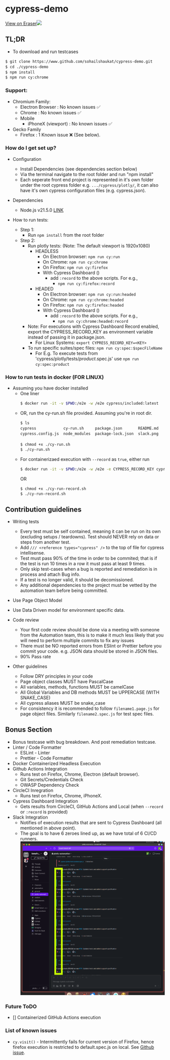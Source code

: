 # cypress-demo
[View on Eraser![](https://app.eraser.io/workspace/wRqRz45FbRQCF87VL5Kv/preview)](https://app.eraser.io/workspace/wRqRz45FbRQCF87VL5Kv)

## TL;DR
* To download and run testcases
```bash
$ git clone https://www.github.com/sohailshaukat/cypress-demo.git
$ cd ./cypress-demo
$ npm install
$ npm run cy:chrome
```

### Support:
  - Chromium Family:
    - Electron Browser : No known issues ✅
    - Chrome : No known issues ✅
    - Mobile
      - iPhoneX (viewport) : No known issues ✅
  - Gecko Family
    - Firefox : 1 Known issue ❌ (See below).


### How do I get set up? ###
* Configuration
  - Install Dependencies (see dependencies section below)
  - Via the terminal navigate to the root folder and run "npm install"
  - Each seperate front end project is represented in it's own folder under the root cypress folder e.g. `.../cypress/plotly/`, it can also have it's own cypress configuration files (e.g. cypress.json).

* Dependencies
    * Node.js v21.5.0 [LINK](https://nodejs.org/en/)

* How to run tests:
  * Step 1:
    * Run `npm install` from the root folder
  * Step 2:
    * Run plotly tests: (Note: The default viewport is 1920x1080)
      * HEADLESS
        * On Electron browser: `npm run cy:run`
        * On Chrome: `npm run cy:chrome`
        * On Firefox: `npm run cy:firefox`
        * With Cypress Dashboard ()
          * add `:record` to the above scripts. For e.g.,
            * `npm run cy:firefox:record`
      * HEADED
        * On Electron browser: `npm run cy:run:headed`
        * On Chrome: `npm run cy:chrome:headed`
        * On Firefox: `npm run cy:firefox:headed`
        * With Cypress Dashboard ()
          * add `:record` to the above scripts. For e.g.,
            * `npm run cy:chrome:headed:record`
    * Note: For executions with Cypress Dashboard Record enabled, export the CYPRESS_RECORD_KEY as environment variable instead of passing it in package.json.
      - For Linux Systems: `export CYPRESS_RECORD_KEY=<KEY>`
    * To run specific suites/spec files: `npm run cy:spec:$specFileName` 
      - For E.g. To execute tests from 'cypress/plotly/tests/*product*.spec.js' use `npm run cy:spec:product`

### How to run tests in docker (FOR LINUX)
* Assuming you have docker installed
  * One liner
    ```bash
    $ docker run -it -v $PWD:/e2e -w /e2e cypress/included:latest
    ```
  * OR, run the cy-run.sh file provided. Assuming you're in root dir.
    ```bash
    $ ls
    cypress            cy-run.sh     package.json       README.md
    cypress.config.js  node_modules  package-lock.json  slack.png

    $ chmod +x ./cy-run.sh
    $ ./cy-run.sh
    ```
  * For containerizaed execution with `--record` as `true`, either run
    ```bash
    $ docker run -it -v $PWD:/e2e -w /e2e -e CYPRESS_RECORD_KEY cypress/included:latest --record
    ```
    OR
    ```
    $ chmod +x ./cy-run-record.sh
    $ ./cy-run-record.sh
    ```

## Contribution guidelines 
* Writing tests
  * Every test must be self contained, meaning it can be run on its own (excluding setups / teardowns). Test should NEVER rely on data or steps from another test.
  * Add `/// <reference types="cypress" />` to the top of file for cypress intellisense.
  * Test must pass 90% of the time in order to be commited; that is if the test is run 10 times in a row it must pass at least 9 times.
  * Only skip test-cases when a bug is reported and remediation is in process and attach Bug info.
  * If a test is no longer valid, it should be decomissioned. 
  * Any additional dependencies to the project must be vetted by the automation team before being committed.
 * Use Page Object Model
 * Use Data Driven model for environment specific data.

* Code review
  * Your first code review should be done via a meeting with someone from the Automation team, this is to make it much less likely that you will need to perform multiple commits to fix any issues
  * There must be NO reported errors from ESlint or Prettier before you commit your code. e.g. JSON data should be stored in JSON files.
  * 90% Pass rate

* Other guidelines
  * Follow DRY principles in your code
  * Page object classes MUST have PascalCase
  * All variables, methods, functions MUST be camelCase
  * All Global Variables and DB methods MUST be UPPERCASE (WITH SNAKE_CASE)
  * All cypress aliases MUST be snake_case
  * For consistency it is recommended to follow `filename1.page.js` for page object files. Similarly `filename2.spec.js` for test spec files.


## Bonus Section
- Bonus testcase with bug breakdown. And post remediation testcase.
- Linter / Code Formatter
  - ESLint - Linter
  - Prettier - Code Formatter
- Docker Containerized Headless Execution
- Github Actions Integration
  - Runs test on Firefox, Chrome, Electron (default browser).
  - Git Secrets/Credentials Check
  - OWASP Dependency Check
- CircleCI Inregration
  - Runs test on Firefox, Chrome, iPhoneX.
- Cypress Dashboard Integration
  - Gets results from CircleCI, GitHub Actions and Local (when `--record` or `:record` is provided)
- Slack Integration
  - Notifies of execution results that are sent to Cypress Dashboard (all mentioned in above point).
  - The goal is to have 6 zeroes lined up, as we have total of 6 CI/CD runners.
      ![Alt text](slack.png)


### Future ToDO
- [] Containerized GitHub Actions execution

### List of known issues
* `cy.visit()` - Intermittently fails for current version of Firefox, hence firefox execution is restricted to default.spec.js on local. See [Github issue](https://github.com/cypress-io/cypress/issues/2938).
